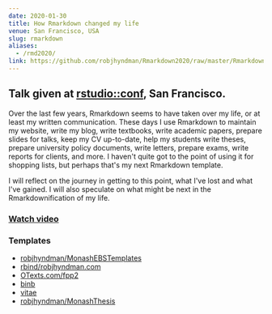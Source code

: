 ```yaml
---
date: 2020-01-30
title: How Rmarkdown changed my life
venue: San Francisco, USA
slug: rmarkdown
aliases:
  - /rmd2020/
link: https://github.com/robjhyndman/Rmarkdown2020/raw/master/Rmarkdown.pdf
---
```


## Talk given at [rstudio::conf](https://rstd.io/conf), San Francisco.

Over the last few years, Rmarkdown seems to have taken over my life, or at least my written communication. These days I use Rmarkdown to maintain my website, write my blog, write textbooks, write academic papers, prepare slides for talks, keep my CV up-to-date, help my students write theses, prepare university policy documents, write letters, prepare exams, write reports for clients, and more. I haven't quite got to the point of using it for shopping lists, but perhaps that's my next Rmarkdown template.

I will reflect on the journey in getting to this point, what I've lost and what I've gained. I will also speculate on what might be next in the Rmarkdownification of my life.

### [Watch video](https://resources.rstudio.com/rstudio-conf-2020/how-rmarkdown-changed-my-life-rob-hyndman)

### Templates

  * [robjhyndman/MonashEBSTemplates](https://github.com/robjhyndman/MonashEBSTemplates)
  * [rbind/robjhyndman.com](https://github.com/rbind/robjhyndman.com)
  * [OTexts.com/fpp2](https://OTexts.com/fpp2)
  * [binb](https://cran.r-project.org/package=binb)
  * [vitae](https://pkg.mitchelloharawild.com/vitae/)
  * [robjhyndman/MonashThesis](https://github.com/robjhyndman/MonashThesis)
